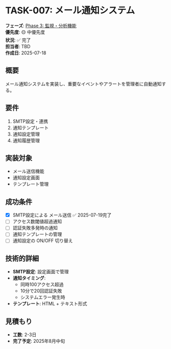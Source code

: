 # TASK-007: メール通知システム

**フェーズ**: [Phase 3: 監視・分析機能](../phases/phase3-monitoring.md)  
**優先度**: 🟡 中優先度  
**状況**: ✅ 完了  
**担当者**: TBD  
**作成日**: 2025-07-18

## 概要
メール通知システムを実装し、重要なイベントやアラートを管理者に自動通知する。

## 要件
1. SMTP設定・連携
2. 通知テンプレート
3. 通知設定管理
4. 通知履歴管理

## 実装対象
- メール送信機能
- 通知設定画面
- テンプレート管理

## 成功条件
- [x] SMTP設定による メール送信 ✅ 2025-07-19完了
- [ ] アクセス数閾値超過通知
- [ ] 認証失敗多発時の通知
- [ ] 通知テンプレートの管理
- [ ] 通知設定の ON/OFF 切り替え

## 技術的詳細
- **SMTP設定**: 設定画面で管理
- **通知タイミング**: 
  - 同時100アクセス超過
  - 10分で20回認証失敗
  - システムエラー発生時
- **テンプレート**: HTML + テキスト形式

## 見積もり
- **工数**: 2-3日
- **完了予定**: 2025年8月中旬